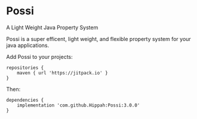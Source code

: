 # Possi
A Light Weight Java Property System

Possi is a super efficent, light weight, and flexible property system for your java applications.


Add Possi to your projects:

```
repositories {
    maven { url 'https://jitpack.io' }
}
```

Then:

```
dependencies {
    implementation 'com.github.Hippah:Possi:3.0.0'
}
```
